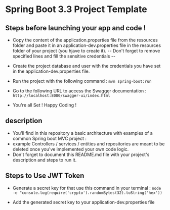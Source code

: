 # Spring Boot 3.3 Project Template

## Steps before launching your app and code !

- Copy the content of the application.properties file from the resources folder and paste it in an application-dev.properties file in the resources folder of your project (you hjave to create it). -- Don't forget to remove specified lines and fill the sensitive credentials --

- Create the project database and user with the credentials you have set in the application-dev.properties file.

- Run the project with the following command : `mvn spring-boot:run`

- Go to the following URL to access the Swagger documentation : `http://localhost:8080/swagger-ui/index.html`

- You're all Set ! Happy Coding !

## description

- You'll find in this repository a basic architecture with examples of a common Spring boot MVC project :
- example Controllers / services / entities and repositories are meant to be deleted once you've implemented your own code logic.
- Don't forget to document this README.md file with your project's description and steps to run it.

## Steps to Use JWT Token 

- Generate a secret key for that use this command in your terminal :  `node -e "console.log(require('crypto').randomBytes(32).toString('hex'))`

- Add the generated secret key to your application-dev.properties file

